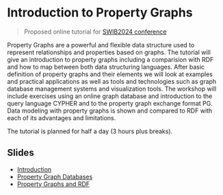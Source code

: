 # Introduction to Property Graphs

> Proposed online tutorial for [SWIB2024 conference](https://swib.org/swib24/)

Property Graphs are a powerful and flexible data structure used to represent relationships and properties based on graphs.
The tutorial will give an introduction to property graphs including a comparision with RDF and how to map between both
data structuring languages. After basic definition of property graphs and their elements we will look at examples and
practical applications as well as tools and technologies such as graph database management systems and visualization tools.
The workshop will include exercises using an online graph database and introduction to the query language CYPHER and to the
property graph exchange format PG. Data modeling with property graphs is shown and compared to RDF with
each of its advantages and limitations.

The tutorial is planned for half a day (3 hours plus breaks).

## Slides

- [Introduction](https://nichtich.quarto.pub/property-graphs-introduction)
- [Property Graph Databases](https://nichtich.quarto.pub/property-graph-databases)
- [Property Graphs and RDF](https://nichtich.quarto.pub/property-graphs-and-rdf)

